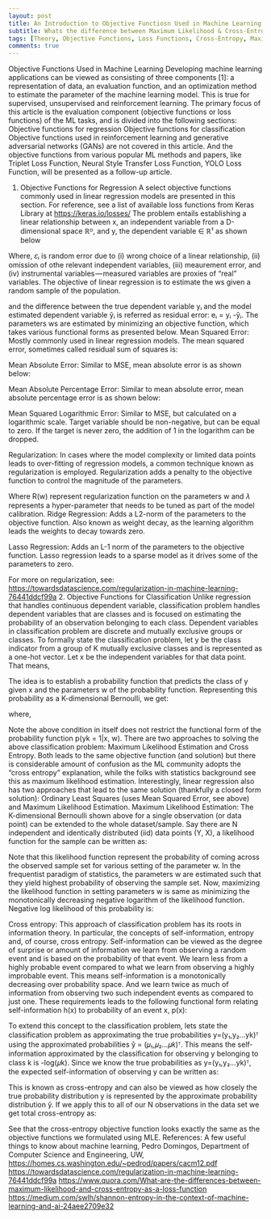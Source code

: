 ```yaml
---
layout: post
title: An Introduction to Objective Functiosn Used in Machine Learning
subtitle: Whats the difference between Maximum Likelihood & Cross-Entropy?
tags: [Theory, Objective Functions, Loss Functions, Cross-Entropy, Maximum Likelihood Estimation, Statistical Framework]
comments: true
---
```


Objective Functions Used in Machine Learning
Developing machine learning applications can be viewed as consisting of three components [1]: a representation of data, an evaluation function, and an optimization method to estimate the parameter of the machine learning model. This is true for supervised, unsupervised and reinforcement learning.
The primary focus of this article is the evaluation component (objective functions or loss functions) of the ML tasks, and is divided into the following sections:
Objective functions for regression
Objective functions for classification
Objective functions used in reinforcement learning and generative adversarial networks (GANs) are not covered in this article. And the objective functions from various popular ML methods and papers, like Triplet Loss Function, Neural Style Transfer Loss Function, YOLO Loss Function, will be presented as a follow-up article.
1. Objective Functions for Regression
A select objective functions commonly used in linear regression models are presented in this section. For reference, see a list of available loss functions from Keras Library at https://keras.io/losses/
The problem entails establishing a linear relationship between x, an independent variable from a D-dimensional space ℝᴰ, and y, the dependent variable ∈ ℝ¹ as shown below

Where, 𝜀ᵢ is random error due to (i) wrong choice of a linear relationship, (ii) omission of othe relevant independent variables, (iii) meaurement error, and (iv) instrumental variables — measured variables are proxies of “real” variables. The objective of linear regression is to estimate the ws given a random sample of the population.

and the difference between the true dependent variable yᵢ and the model estimated dependent variable ŷᵢ is referred as residual error: eᵢ = yᵢ -ŷᵢ. The parameters ws are estimated by minimizing an objective function, which takes various functional forms as presented below.
Mean Squared Error:
Mostly commonly used in linear regression models. The mean squared error, sometimes called residual sum of squares is:

Mean Absolute Error:
Similar to MSE, mean absolute error is as shown below:

Mean Absolute Percentage Error:
Similar to mean absolute error, mean absolute percentage error is as shown below:

Mean Squared Logarithmic Error:
Similar to MSE, but calculated on a logarithmic scale. Target variable should be non-negative, but can be equal to zero. If the target is never zero, the addition of 1 in the logarithm can be dropped.

Regularization:
In cases where the model complexity or limited data points leads to over-fitting of regression models, a common technique known as regularization is employed. Regularization adds a penalty to the objective function to control the magnitude of the parameters.

Where R(w) represent regularization function on the parameters w and 𝜆 represents a hyper-parameter that needs to be tuned as part of the model calibration.
Ridge Regression: Adds a L2-norm of the parameters to the objective function. Also known as weight decay, as the learning algorithm leads the weights to decay towards zero.

Lasso Regression: Adds an L-1 norm of the parameters to the objective function. Lasso regression leads to a sparse model as it drives some of the parameters to zero.

For more on regularization, see: https://towardsdatascience.com/regularization-in-machine-learning-76441ddcf99a
2. Objective Functions for Classification
Unlike regression that handles continuous dependent variable, classification problem handles dependent variables that are classes and is focused on estimating the probability of an observation belonging to each class. Dependent variables in classification problem are discrete and mutually exclusive groups or classes. To formally state the classification problem, let y be the class indicator from a group of K mutually exclusive classes and is represented as a one-hot vector. Let x be the independent variables for that data point. That means,

The idea is to establish a probability function that predicts the class of y given x and the parameters w of the probability function. Representing this probability as a K-dimensional Bernoulli, we get:

where,

Note the above condition in itself does not restrict the functional form of the probability function p(yk = 1|x, w).
There are two approaches to solving the above classification problem: Maximum Likelihood Estimation and Cross Entropy. Both leads to the same objective function (and solution) but there is considerable amount of confusion as the ML community adopts the “cross entropy” explanation, while the folks with statistics background see this as maximum likelihood estimation. Interestingly, linear regression also has two approaches that lead to the same solution (thankfully a closed form solution): Ordinary Least Squares (uses Mean Squared Error, see above) and Maximum Likelihood Estimation.
Maximum Likelihood Estimation: The K-dimensional Bernoulli shown above for a single observation (or data point) can be extended to the whole dataset/sample. Say there are N independent and identically distributed (iid) data points (Y, X), a likelihood function for the sample can be written as:

Note that this likelihood function represent the probability of coming across the observed sample set for various setting of the parameter w. In the frequentist paradigm of statistics, the parameters w are estimated such that they yield highest probability of observing the sample set. Now, maximizing the likelihood function in setting parameters w is same as minimizing the monotonically decreasing negative logarithm of the likelihood function. Negative log likelihood of this probability is:

Cross entropy: This approach of classification problem has its roots in information theory. In particular, the concepts of self-information, entropy and, of course, cross entropy. Self-information can be viewed as the degree of surprise or amount of information we learn from observing a random event and is based on the probability of that event. We learn less from a highly probable event compared to what we learn from observing a highly improbable event. This means self-information is a monotonically decreasing over probability space. And we learn twice as much of information from observing two such independent events as compared to just one. These requirements leads to the following functional form relating self-information h(x) to probability of an event x, p(x):

To extend this concept to the classification problem, lets state the classification problem as approximating the true probabilities y=(y₁,y₂…yk)ᵀ using the approximated probabilities ŷ = (𝜇₁,𝜇₂…𝜇𝑘)ᵀ. This means the self-information approximated by the classification for observing y belonging to class k is -log(𝜇k). Since we know the true probabilities as y=(y₁,y₂…yk)ᵀ, the expected self-information of observing y can be written as:

This is known as cross-entropy and can also be viewed as how closely the true probability distribution y is represented by the approximate probability distribution ŷ. If we apply this to all of our N observations in the data set we get total cross-entropy as:

See that the cross-entropy objective function looks exactly the same as the objective functions we formulated using MLE.
References:
A few useful things to know about machine learning, Pedro Domingos, Department of Computer Science and Engineering, UW, https://homes.cs.washington.edu/~pedrod/papers/cacm12.pdf
https://towardsdatascience.com/regularization-in-machine-learning-76441ddcf99a
https://www.quora.com/What-are-the-differences-between-maximum-likelihood-and-cross-entropy-as-a-loss-function
https://medium.com/swlh/shannon-entropy-in-the-context-of-machine-learning-and-ai-24aee2709e32
